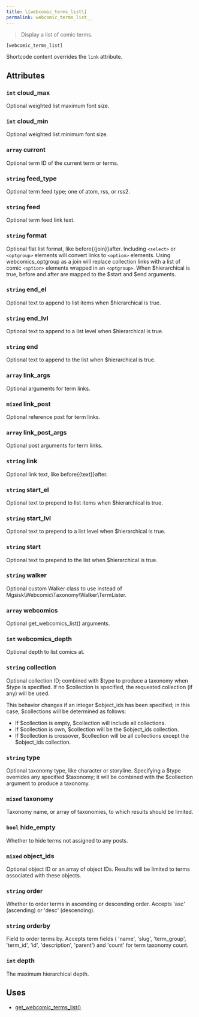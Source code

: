 ```yaml
---
title: \[webcomic_terms_list\]
permalink: webcomic_terms_list__
---
```


> Display a list of comic terms.

```php
[webcomic_terms_list]
```

Shortcode content overrides the `link` attribute.

## Attributes

### `int` cloud_max
Optional weighted list maximum font size.

### `int` cloud_min
Optional weighted list minimum font size.

### `array` current
Optional term ID of the current term or terms.

### `string` feed_type
Optional term feed type; one of atom, rss, or
rss2.

### `string` feed
Optional term feed link text.

### `string` format
Optional flat list format, like before{{join}}after.
Including `<select>` or `<optgroup>` elements will
convert links to `<option>` elements. Using
webcomics_optgroup as a join will replace collection
links with a list of comic `<option>` elements
wrapped in an `<optgroup>`. When $hierarchical is
true, before and after are mapped to the $start and
$end arguments.

### `string` end_el
Optional text to append to list items when
$hierarchical is true.

### `string` end_lvl
Optional text to append to a list level when
$hierarchical is true.

### `string` end
Optional text to append to the list when $hierarchical
is true.

### `array` link_args
Optional arguments for term links.

### `mixed` link_post
Optional reference post for term links.

### `array` link_post_args
Optional post arguments for term links.

### `string` link
Optional link text, like before{{text}}after.

### `string` start_el
Optional text to prepend to list items when
$hierarchical is true.

### `string` start_lvl
Optional text to prepend to a list level when
$hierarchical is true.

### `string` start
Optional text to prepend to the list when
$hierarchical is true.

### `string` walker
Optional custom Walker class to use instead of
Mgsisk\Webcomic\Taxonomy\Walker\TermLister.

### `array` webcomics
Optional get_webcomics_list() arguments.

### `int` webcomics_depth
Optional depth to list comics at.

### `string` collection
Optional collection ID; combined with $type to
produce a taxonomy when $type is specified.
If no $collection is specified, the requested
collection (if any) will be used.

This behavior changes if an integer
$object_ids has been specified; in this case,
$collections will be determined as follows:
- If $collection is empty, $collection will
include all collections.
- If $collection is own, $collection will be
the $object_ids collection.
- If $collection is crossover, $collection will
be all collections except the $object_ids
collection.

### `string` type
Optional taxonomy type, like character or storyline.
Specifying a $type overrides any specified
$taxonomy; it will be combined with the $collection
argument to produce a taxonomy.

### `mixed` taxonomy
Taxonomy name, or array of taxonomies, to which
results should be limited.

### `bool` hide_empty
Whether to hide terms not assigned to any posts.

### `mixed` object_ids
Optional object ID or an array of object IDs.
Results will be limited to terms associated with
these objects.

### `string` order
Whether to order terms in ascending or descending
order. Accepts 'asc' (ascending) or 'desc'
(descending).

### `string` orderby
Field to order terms by. Accepts term fields (
'name', 'slug', 'term_group', 'term_id', 'id',
'description', 'parent') and 'count' for term
taxonomy count.

### `int` depth
The maximum hierarchical depth.

## Uses
- [get_webcomic_terms_list()](get_webcomic_terms_list())
